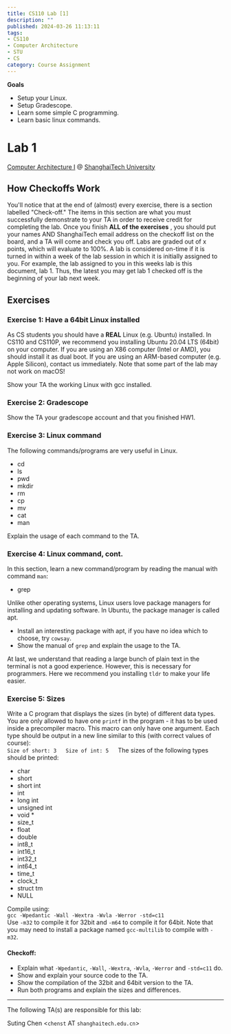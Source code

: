 ```yaml
---
title: CS110 Lab [1]
description: ""
published: 2024-03-26 11:13:11
tags:
- CS110
- Computer Architecture
- STU
- CS
category: Course Assignment
---
```


**Goals**

- Setup your Linux.
- Setup Gradescope.
- Learn some simple C programming.
- Learn basic linux commands.

<!--more-->

# Lab 1

[Computer Architecture I](https://toast-lab.sist.shanghaitech.edu.cn/courses/CS110@ShanghaiTech/Spring-2024/index.html) @ [ShanghaiTech University](https://www.shanghaitech.edu.cn/)  


## How Checkoffs Work

You'll notice that at the end of (almost) every exercise, there is a section labelled "Check-off." The items in this section are what you must successfully demonstrate to your TA in order to receive credit for completing the lab. Once you finish **ALL of the exercises** , you should put your names AND ShanghaiTech email address on the checkoff list on the board, and a TA will come and check you off. Labs are graded out of x points, which will evaluate to 100%. A lab is considered on-time if it is turned in within a week of the lab session in which it is initially assigned to you. For example, the lab assigned to you in this weeks lab is this document, lab 1. Thus, the latest you may get lab 1 checked off is the beginning of your lab next week.

## Exercises

### Exercise 1: Have a 64bit Linux installed

As CS students you should have a **REAL** Linux (e.g. Ubuntu) installed. In CS110 and CS110P, we recommend you installing Ubuntu 20.04 LTS (64bit) on your computer. If you are using an X86 computer (Intel or AMD), you should install it as dual boot. If you are using an ARM-based computer (e.g. Apple Silicon), contact us immediately. Note that some part of the lab may not work on macOS!

Show your TA the working Linux with gcc installed.

### Exercise 2: Gradescope

Show the TA your gradescope account and that you finished HW1.

### Exercise 3: Linux command

The following commands/programs are very useful in Linux.

- cd
- ls
- pwd
- mkdir
- rm
- cp
- mv
- cat
- man

Explain the usage of each command to the TA.

### Exercise 4: Linux command, cont.

In this section, learn a new command/program by reading the manual with command `man`:

- grep

Unlike other operating systems, Linux users love package managers for installing and updating software. In Ubuntu, the package manager is called apt.

- Install an interesting package with apt, if you have no idea which to choose, try `cowsay`.
- Show the manual of `grep` and explain the usage to the TA.

At last, we understand that reading a large bunch of plain text in the terminal is not a good experience. However, this is necessary for programmers. Here we recommend you installing `tldr` to make your life easier.

### Exercise 5: Sizes

Write a C program that displays the sizes (in byte) of different data types. You are only allowed to have one `printf` in the program - it has to be used inside a precompiler macro. This macro can only have one argument. Each type should be output in a new line similar to this (with correct values of course):  
`Size of short: 3   Size of int: 5   `The sizes of the following types should be printed:  

- char
- short
- short int
- int
- long int
- unsigned int
- void *
- size_t
- float
- double
- int8_t
- int16_t
- int32_t
- int64_t
- time_t
- clock_t
- struct tm
- NULL

  
Compile using:  
`gcc -Wpedantic -Wall -Wextra -Wvla -Werror -std=c11`  
Use `-m32` to compile it for 32bit and `-m64` to compile it for 64bit. Note that you may need to install a package named `gcc-multilib` to compile with `-m32`.

#### Checkoff:

- Explain what `-Wpedantic`, `-Wall`, `-Wextra`, `-Wvla`, `-Werror` and `-std=c11` do.
- Show and explain your source code to the TA.
- Show the compilation of the 32bit and 64bit version to the TA.
- Run both programs and explain the sizes and differences.

---

The following TA(s) are responsible for this lab:

Suting Chen <`chenst` AT `shanghaitech.edu.cn`>